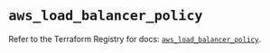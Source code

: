 # `aws_load_balancer_policy`

Refer to the Terraform Registry for docs: [`aws_load_balancer_policy`](https://registry.terraform.io/providers/hashicorp/aws/6.12.0/docs/resources/load_balancer_policy).
